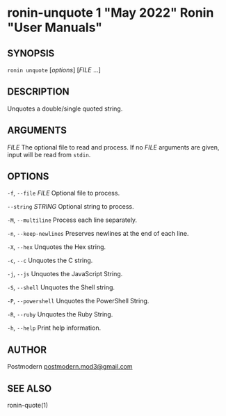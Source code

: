 # ronin-unquote 1 "May 2022" Ronin "User Manuals"

## SYNOPSIS

`ronin unquote` [*options*] [*FILE* ...]

## DESCRIPTION

Unquotes a double/single quoted string.

## ARGUMENTS

*FILE*
  The optional file to read and process. If no *FILE* arguments are given,
  input will be read from `stdin`.

## OPTIONS

`-f`, `--file` *FILE*
  Optional file to process.

`--string` *STRING*
  Optional string to process.

`-M`, `--multiline`
  Process each line separately.

`-n`, `--keep-newlines`
  Preserves newlines at the end of each line.

`-X`, `--hex`
  Unquotes the Hex string.

`-c`, `--c`
  Unquotes the C string.

`-j`, `--js`
  Unquotes the JavaScript String.

`-S`, `--shell`
  Unquotes the Shell string.

`-P`, `--powershell`
  Unquotes the PowerShell String.

`-R`, `--ruby`
  Unquotes the Ruby String.

`-h`, `--help`
  Print help information.

## AUTHOR

Postmodern <postmodern.mod3@gmail.com>

## SEE ALSO

ronin-quote(1)
